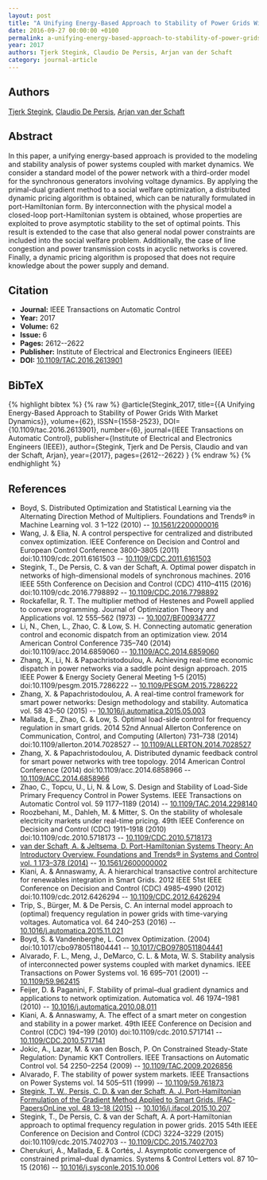 ```yaml
---
layout: post
title: "A Unifying Energy-Based Approach to Stability of Power Grids With Market Dynamics"
date: 2016-09-27 00:00:00 +0100
permalink: a-unifying-energy-based-approach-to-stability-of-power-grids-with-market-dynamics
year: 2017
authors: Tjerk Stegink, Claudio De Persis, Arjan van der Schaft
category: journal-article
---
```

 
## Authors
[Tjerk Stegink](authors/tjerk-w-stegink), [Claudio De Persis](authors/claudio-de-persis), [Arjan van der Schaft](authors/arjan-van-der-schaft)
 
## Abstract
In this paper, a unifying energy-based approach is provided to the modeling and stability analysis of power systems coupled with market dynamics. We consider a standard model of the power network with a third-order model for the synchronous generators involving voltage dynamics. By applying the primal-dual gradient method to a social welfare optimization, a distributed dynamic pricing algorithm is obtained, which can be naturally formulated in port-Hamiltonian form. By interconnection with the physical model a closed-loop port-Hamiltonian system is obtained, whose properties are exploited to prove asymptotic stability to the set of optimal points. This result is extended to the case that also general nodal power constraints are included into the social welfare problem. Additionally, the case of line congestion and power transmission costs in acyclic networks is covered. Finally, a dynamic pricing algorithm is proposed that does not require knowledge about the power supply and demand.
 
## Citation
- **Journal:** IEEE Transactions on Automatic Control
- **Year:** 2017
- **Volume:** 62
- **Issue:** 6
- **Pages:** 2612--2622
- **Publisher:** Institute of Electrical and Electronics Engineers (IEEE)
- **DOI:** [10.1109/TAC.2016.2613901](https://doi.org/10.1109/TAC.2016.2613901)
 
## BibTeX
{% highlight bibtex %}
{% raw %}
@article{Stegink_2017,
  title={{A Unifying Energy-Based Approach to Stability of Power Grids With Market Dynamics}},
  volume={62},
  ISSN={1558-2523},
  DOI={10.1109/tac.2016.2613901},
  number={6},
  journal={IEEE Transactions on Automatic Control},
  publisher={Institute of Electrical and Electronics Engineers (IEEE)},
  author={Stegink, Tjerk and De Persis, Claudio and van der Schaft, Arjan},
  year={2017},
  pages={2612--2622}
}
{% endraw %}
{% endhighlight %}
 
## References
- Boyd, S. Distributed Optimization and Statistical Learning via the Alternating Direction Method of Multipliers. Foundations and Trends® in Machine Learning vol. 3 1–122 (2010) -- [10.1561/2200000016](https://doi.org/10.1561/2200000016)
- Wang, J. & Elia, N. A control perspective for centralized and distributed convex optimization. IEEE Conference on Decision and Control and European Control Conference 3800–3805 (2011) doi:10.1109/cdc.2011.6161503 -- [10.1109/CDC.2011.6161503](https://doi.org/10.1109/CDC.2011.6161503)
- Stegink, T., De Persis, C. & van der Schaft, A. Optimal power dispatch in networks of high-dimensional models of synchronous machines. 2016 IEEE 55th Conference on Decision and Control (CDC) 4110–4115 (2016) doi:10.1109/cdc.2016.7798892 -- [10.1109/CDC.2016.7798892](https://doi.org/10.1109/CDC.2016.7798892)
- Rockafellar, R. T. The multiplier method of Hestenes and Powell applied to convex programming. Journal of Optimization Theory and Applications vol. 12 555–562 (1973) -- [10.1007/BF00934777](https://doi.org/10.1007/BF00934777)
- Li, N., Chen, L., Zhao, C. & Low, S. H. Connecting automatic generation control and economic dispatch from an optimization view. 2014 American Control Conference 735–740 (2014) doi:10.1109/acc.2014.6859060 -- [10.1109/ACC.2014.6859060](https://doi.org/10.1109/ACC.2014.6859060)
- Zhang, X., Li, N. & Papachristodoulou, A. Achieving real-time economic dispatch in power networks via a saddle point design approach. 2015 IEEE Power &amp; Energy Society General Meeting 1–5 (2015) doi:10.1109/pesgm.2015.7286222 -- [10.1109/PESGM.2015.7286222](https://doi.org/10.1109/PESGM.2015.7286222)
- Zhang, X. & Papachristodoulou, A. A real-time control framework for smart power networks: Design methodology and stability. Automatica vol. 58 43–50 (2015) -- [10.1016/j.automatica.2015.05.003](https://doi.org/10.1016/j.automatica.2015.05.003)
- Mallada, E., Zhao, C. & Low, S. Optimal load-side control for frequency regulation in smart grids. 2014 52nd Annual Allerton Conference on Communication, Control, and Computing (Allerton) 731–738 (2014) doi:10.1109/allerton.2014.7028527 -- [10.1109/ALLERTON.2014.7028527](https://doi.org/10.1109/ALLERTON.2014.7028527)
- Zhang, X. & Papachristodoulou, A. Distributed dynamic feedback control for smart power networks with tree topology. 2014 American Control Conference (2014) doi:10.1109/acc.2014.6858966 -- [10.1109/ACC.2014.6858966](https://doi.org/10.1109/ACC.2014.6858966)
- Zhao, C., Topcu, U., Li, N. & Low, S. Design and Stability of Load-Side Primary Frequency Control in Power Systems. IEEE Transactions on Automatic Control vol. 59 1177–1189 (2014) -- [10.1109/TAC.2014.2298140](https://doi.org/10.1109/TAC.2014.2298140)
- Roozbehani, M., Dahleh, M. & Mitter, S. On the stability of wholesale electricity markets under real-time pricing. 49th IEEE Conference on Decision and Control (CDC) 1911–1918 (2010) doi:10.1109/cdc.2010.5718173 -- [10.1109/CDC.2010.5718173](https://doi.org/10.1109/CDC.2010.5718173)
- [van der Schaft, A. & Jeltsema, D. Port-Hamiltonian Systems Theory: An Introductory Overview. Foundations and Trends® in Systems and Control vol. 1 173–378 (2014)](port-hamiltonian-systems-theory-an-introductory-overview-journal) -- [10.1561/2600000002](https://doi.org/10.1561/2600000002)
- Kiani, A. & Annaswamy, A. A hierarchical transactive control architecture for renewables integration in Smart Grids. 2012 IEEE 51st IEEE Conference on Decision and Control (CDC) 4985–4990 (2012) doi:10.1109/cdc.2012.6426294 -- [10.1109/CDC.2012.6426294](https://doi.org/10.1109/CDC.2012.6426294)
- Trip, S., Bürger, M. & De Persis, C. An internal model approach to (optimal) frequency regulation in power grids with time-varying voltages. Automatica vol. 64 240–253 (2016) -- [10.1016/j.automatica.2015.11.021](https://doi.org/10.1016/j.automatica.2015.11.021)
- Boyd, S. & Vandenberghe, L. Convex Optimization. (2004) doi:10.1017/cbo9780511804441 -- [10.1017/CBO9780511804441](https://doi.org/10.1017/CBO9780511804441)
- Alvarado, F. L., Meng, J., DeMarco, C. L. & Mota, W. S. Stability analysis of interconnected power systems coupled with market dynamics. IEEE Transactions on Power Systems vol. 16 695–701 (2001) -- [10.1109/59.962415](https://doi.org/10.1109/59.962415)
- Feijer, D. & Paganini, F. Stability of primal–dual gradient dynamics and applications to network optimization. Automatica vol. 46 1974–1981 (2010) -- [10.1016/j.automatica.2010.08.011](https://doi.org/10.1016/j.automatica.2010.08.011)
- Kiani, A. & Annaswamy, A. The effect of a smart meter on congestion and stability in a power market. 49th IEEE Conference on Decision and Control (CDC) 194–199 (2010) doi:10.1109/cdc.2010.5717141 -- [10.1109/CDC.2010.5717141](https://doi.org/10.1109/CDC.2010.5717141)
- Jokic, A., Lazar, M. & van den Bosch, P. On Constrained Steady-State Regulation: Dynamic KKT Controllers. IEEE Transactions on Automatic Control vol. 54 2250–2254 (2009) -- [10.1109/TAC.2009.2026856](https://doi.org/10.1109/TAC.2009.2026856)
- Alvarado, F. The stability of power system markets. IEEE Transactions on Power Systems vol. 14 505–511 (1999) -- [10.1109/59.761873](https://doi.org/10.1109/59.761873)
- [Stegink, T. W., Persis, C. D. & van der Schaft, A. J. Port-Hamiltonian Formulation of the Gradient Method Applied to Smart Grids. IFAC-PapersOnLine vol. 48 13–18 (2015)](port-hamiltonian-formulation-of-the-gradient-method-applied-to-smart-grids) -- [10.1016/j.ifacol.2015.10.207](https://doi.org/10.1016/j.ifacol.2015.10.207)
- Stegink, T., De Persis, C. & van der Schaft, A. A port-Hamiltonian approach to optimal frequency regulation in power grids. 2015 54th IEEE Conference on Decision and Control (CDC) 3224–3229 (2015) doi:10.1109/cdc.2015.7402703 -- [10.1109/CDC.2015.7402703](https://doi.org/10.1109/CDC.2015.7402703)
- Cherukuri, A., Mallada, E. & Cortés, J. Asymptotic convergence of constrained primal–dual dynamics. Systems &amp; Control Letters vol. 87 10–15 (2016) -- [10.1016/j.sysconle.2015.10.006](https://doi.org/10.1016/j.sysconle.2015.10.006)

